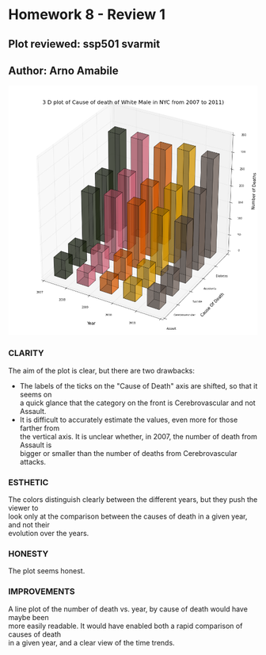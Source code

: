 # Homework 8 - Review 1
## Plot reviewed: ssp501 svarmit
## Author: Arno Amabile

![Alt text](svarmit.png)

### CLARITY
The aim of the plot is clear, but there are two drawbacks:
* The labels of the ticks on the "Cause of Death" axis are shifted, so that it seems on\
a quick glance that the category on the front is Cerebrovascular and not Assault.
* It is difficult to accurately estimate the values, even more for those farther from\
the vertical axis. It is unclear whether, in 2007, the number of death from Assault is\
bigger or smaller than the number of deaths from Cerebrovascular attacks.

### ESTHETIC
The colors distinguish clearly between the different years, but they push the viewer to\
look only at the comparison between the causes of death in a given year, and not their\
evolution over the years. 

### HONESTY
The plot seems honest.

### IMPROVEMENTS
A line plot of the number of death vs. year, by cause of death would have maybe been\
more easily readable. It would have enabled both a rapid comparison of causes of death\
in a given year, and a clear view of the time trends.